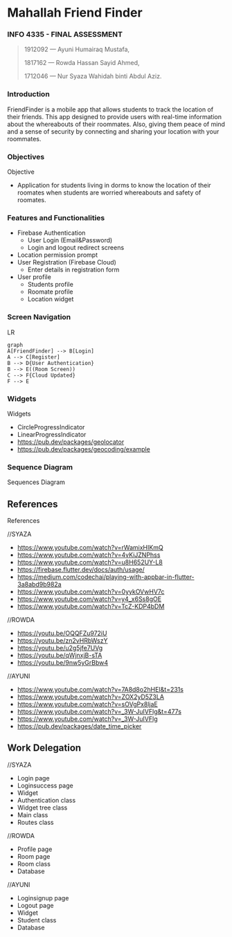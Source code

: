 # Mahallah Friend Finder
### **INFO 4335 - FINAL ASSESSMENT**
> 1912092 — Ayuni Humairaq Mustafa,
>
> 1817162 — Rowda Hassan Sayid Ahmed,
>
> 1712046 — Nur Syaza Wahidah binti Abdul Aziz.

### Introduction

FriendFinder is a mobile app that allows students to track the location of their friends. This app designed to provide users with real-time information about the whereabouts of their roommates. Also, giving them peace of mind and a sense of security by connecting and sharing your location with your roommates.

### Objectives

Objective
* Application for students living in dorms to know the location of their roomates when students are worried whereabouts and safety of roomates. 

### Features and Functionalities

* Firebase Authentication
	* User Login (Email&Password)
	* Login and logout redirect screens
* Location permission prompt
* User Registration (Firebase Cloud)
	* Enter details in registration form 
* User profile
    * Students profile
	* Roomate profile
	* Location widget


### Screen Navigation
LR
```mermaid
graph
A[FriendFinder] --> B[Login]
A --> C[Register]
B --> D{User Authentication}
B --> E((Room Screen))
C --> F{Cloud Updated}
F --> E
```

### Widgets

Widgets
* CircleProgressIndicator
* LinearProgressIndicator
* https://pub.dev/packages/geolocator
* https://pub.dev/packages/geocoding/example

### Sequence Diagram

Sequences Diagram

## References

References

//SYAZA
* https://www.youtube.com/watch?v=rWamixHIKmQ
* https://www.youtube.com/watch?v=4vKiJZNPhss
* https://www.youtube.com/watch?v=u8H652UY-L8
* https://firebase.flutter.dev/docs/auth/usage/
* https://medium.com/codechai/playing-with-appbar-in-flutter-3a8abd9b982a
* https://www.youtube.com/watch?v=0yykOVwHV7c
* https://www.youtube.com/watch?v=y4_x6Ss8gOE
* https://www.youtube.com/watch?v=TcZ-KDP4bDM

//ROWDA
* https://youtu.be/OQQFZu972iU
* https://youtu.be/zn2vHRbWszY
* https://youtu.be/u2g5jfe7UVg
* https://youtu.be/qWjnxjB-sTA
* https://youtu.be/9nw5yGrBbw4

//AYUNI
* https://www.youtube.com/watch?v=7A8d8o2hHEI&t=231s
* https://www.youtube.com/watch?v=ZOX2yD5Z3LA
* https://www.youtube.com/watch?v=sOVgPx8ljaE
* https://www.youtube.com/watch?v=_3W-JuIVFlg&t=477s
* https://www.youtube.com/watch?v=_3W-JuIVFlg
* https://pub.dev/packages/date_time_picker


## Work Delegation

//SYAZA
* Login page
* Loginsuccess page
* Widget 
* Authentication class
* Widget tree class
* Main class
* Routes class

//ROWDA
* Profile page
* Room page
* Room class
* Database


//AYUNI
* Loginsignup page
* Logout page
* Widget
* Student class
* Database






